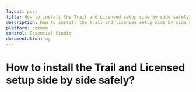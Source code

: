 ```yaml
---
layout: post
title: How to install the Trail and Licensed setup side by side safely?  | common | Syncfusion
description: how to install the trail and licensed setup side by side safely?
platform: common
control: Essential Studio
documentation: ug
---
```



# How to install the Trail and Licensed setup side by side safely?

